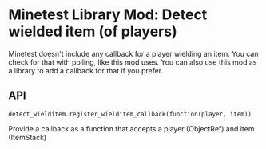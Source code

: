 # Minetest Library Mod: Detect wielded item (of players)

Minetest doesn't include any callback for a player wielding an item. You can
check for that with polling, like this mod uses. You can also use this mod as a
library to add a callback for that if you prefer.


## API
`detect_wielditem.register_wielditem_callback(function(player, item))`

Provide a callback as a function that accepts a player (ObjectRef) and item
(ItemStack)
